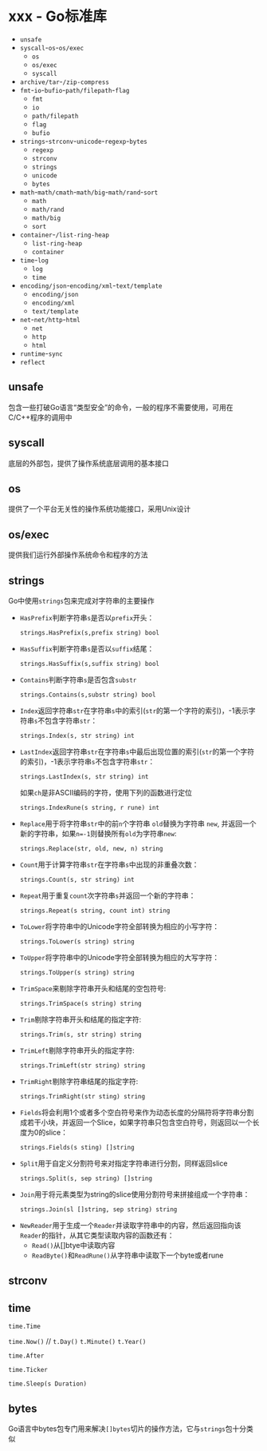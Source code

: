 # xxx - Go标准库

+ `unsafe`
+ `syscall`-`os`-`os/exec`
  + `os`
  + `os/exec`
  + `syscall`
+ `archive/tar`-`/zip-compress`
+ `fmt`-`io`-`bufio`-`path/filepath`-`flag`
  + `fmt`
  + `io`
  + `path/filepath`
  + `flag`
  + `bufio`
+ `strings`-`strconv`-`unicode`-`regexp`-`bytes`
  + `regexp`
  + `strconv`
  + `strings`
  + `unicode`
  + `bytes`
+ `math`-`math/cmath`-`math/big`-`math/rand`-`sort`
  + `math`
  + `math/rand`
  + `math/big`
  + `sort`
+ `container`-`/list-ring-heap`
  + `list-ring-heap`
  + `container`
+ `time`-`log`
  + `log`
  + `time`
+ `encoding/json`-`encoding/xml`-`text/template`
  + `encoding/json`
  + `encoding/xml`
  + `text/template`
+ `net`-`net/http`-`html`
  + `net`
  + `http`
  + `html`
+ `runtime`-`sync`
+ `reflect`



## unsafe

包含一些打破Go语言“类型安全”的命令，一般的程序不需要使用，可用在C/C++程序的调用中

## syscall


底层的外部包，提供了操作系统底层调用的基本接口

## os

提供了一个平台无关性的操作系统功能接口，采用Unix设计


## os/exec


提供我们运行外部操作系统命令和程序的方法

## strings


Go中使用`strings`包来完成对字符串的主要操作
+ `HasPrefix`判断字符串`s`是否以`prefix`开头：
    ```text
  strings.HasPrefix(s,prefix string) bool
    ```
+ `HasSuffix`判断字符串`s`是否以`suffix`结尾：
    ```text
  strings.HasSuffix(s,suffix string) bool
    ```
+ `Contains`判断字符串`s`是否包含`substr`
    ```text
  strings.Contains(s,substr string) bool
    ```
+ `Index`返回字符串`str`在字符串`s`中的索引(`str`的第一个字符的索引)，-1表示字符串`s`不包含字符串`str`：
    ```text
  strings.Index(s, str string) int
    ```
+ `LastIndex`返回字符串`str`在字符串`s`中最后出现位置的索引(`str`的第一个字符的索引)，-1表示字符串`s`不包含字符串`str`：
    ```text
  strings.LastIndex(s, str string) int
    ```
    如果`ch`是非ASCII编码的字符，使用下列的函数进行定位
    ```text
  strings.IndexRune(s string, r rune) int
    ```
+ `Replace`用于将字符串`str`中的前`n`个字符串 `old`替换为字符串 `new`, 并返回一个新的字符串，如果`n=-1`则替换所有`old`为字符串`new`:
    ```text
  strings.Replace(str, old, new, n) string
    ```
+ `Count`用于计算字符串`str`在字符串`s`中出现的非重叠次数：
    ```text
  strings.Count(s, str string) int
    ```
+ `Repeat`用于重复`count`次字符串`s`并返回一个新的字符串：
    ```text
  strings.Repeat(s string, count int) string
    ```
+ `ToLower`将字符串中的Unicode字符全部转换为相应的小写字符：
    ```text
  strings.ToLower(s string) string
    ```
+ `ToUpper`将字符串中的Unicode字符全部转换为相应的大写字符：
    ```text
  strings.ToUpper(s string) string
    ```
+ `TrimSpace`来剔除字符串开头和结尾的空包符号:
    ```text
  strings.TrimSpace(s string) string
    ```
+ `Trim`剔除字符串开头和结尾的指定字符:
    ```text
  strings.Trim(s, str string) string
    ```
+ `TrimLeft`剔除字符串开头的指定字符:
    ```text
  strings.TrimLeft(str string) string
    ```
+ `TrimRight`剔除字符串结尾的指定字符:
    ```text
  strings.TrimRight(str sting) string
    ```
+ `Fields`将会利用1个或者多个空白符号来作为动态长度的分隔符将字符串分割成若干小块，并返回一个Slice，如果字符串只包含空白符号，则返回以一个长度为0的slice：
    ```text
  strings.Fields(s sting) []string
    ```
+ `Split`用于自定义分割符号来对指定字符串进行分割，同样返回slice
    ```text
  strings.Split(s, sep string) []string
    ```
+ `Join`用于将元素类型为string的slice使用分割符号来拼接组成一个字符串：
    ```text
  strings.Join(sl []string, sep string) string
    ```
+ `NewReader`用于生成一个`Reader`并读取字符串中的内容，然后返回指向该`Reader`的指针，从其它类型读取内容的函数还有：
    + `Read()`从[]btye中读取内容
    + `ReadByte()`和`ReadRune()`从字符串中读取下一个byte或者rune

## strconv

## time


`time.Time`

`time.Now()` // `t.Day()` `t.Minute()` `t.Year()`

`time.After`

`time.Ticker`

`time.Sleep(s Duration)`

## bytes

Go语言中bytes包专门用来解决`[]bytes`切片的操作方法，它与`strings`包十分类似

